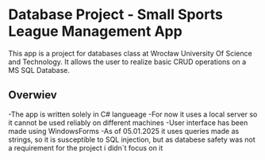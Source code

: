 # Database Project - Small Sports League Management App

This app is a project for databases class at Wrocław University Of Science and Technology.
It allows the user to realize basic CRUD operations on a MS SQL Database.

## Overwiev

-The app is written solely in C# langueage
-For now it uses a local server so it cannot be used reliably on different machines
-User interface has been made using WindowsForms
-As of 05.01.2025 it uses queries made as strings, so it is susceptible to SQL injection, but as databese safety was not a requirement for the project i didn`t focus on it
 
